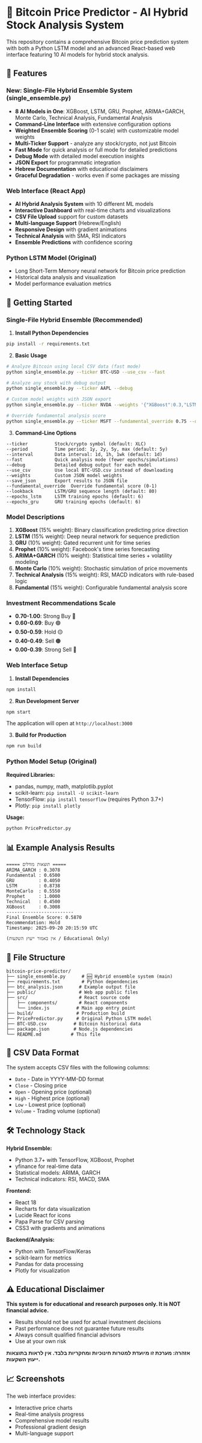 # 🤖 Bitcoin Price Predictor - AI Hybrid Stock Analysis System

This repository contains a comprehensive Bitcoin price prediction system with both a Python LSTM model and an advanced React-based web interface featuring 10 AI models for hybrid stock analysis.

## 🌟 Features

### New: Single-File Hybrid Ensemble System (single_ensemble.py)
- **8 AI Models in One**: XGBoost, LSTM, GRU, Prophet, ARIMA+GARCH, Monte Carlo, Technical Analysis, Fundamental Analysis  
- **Command-Line Interface** with extensive configuration options
- **Weighted Ensemble Scoring** (0-1 scale) with customizable model weights
- **Multi-Ticker Support** - analyze any stock/crypto, not just Bitcoin
- **Fast Mode** for quick analysis or full mode for detailed predictions
- **Debug Mode** with detailed model execution insights
- **JSON Export** for programmatic integration
- **Hebrew Documentation** with educational disclaimers
- **Graceful Degradation** - works even if some packages are missing

### Web Interface (React App)
- **AI Hybrid Analysis System** with 10 different ML models
- **Interactive Dashboard** with real-time charts and visualizations
- **CSV File Upload** support for custom datasets
- **Multi-language Support** (Hebrew/English)
- **Responsive Design** with gradient animations
- **Technical Analysis** with SMA, RSI indicators
- **Ensemble Predictions** with confidence scoring

### Python LSTM Model (Original)
- Long Short-Term Memory neural network for Bitcoin price prediction
- Historical data analysis and visualization
- Model performance evaluation metrics

## 🚀 Getting Started

### Single-File Hybrid Ensemble (Recommended)

1. **Install Python Dependencies**
```bash
pip install -r requirements.txt
```

2. **Basic Usage**
```bash
# Analyze Bitcoin using local CSV data (fast mode)
python single_ensemble.py --ticker BTC-USD --use_csv --fast

# Analyze any stock with debug output
python single_ensemble.py --ticker AAPL --debug

# Custom model weights with JSON export
python single_ensemble.py --ticker NVDA --weights '{"XGBoost":0.3,"LSTM":0.2,"Technical":0.2,"Fundamental":0.3}' --save_json analysis.json

# Override fundamental analysis score
python single_ensemble.py --ticker MSFT --fundamental_override 0.75 --debug
```

3. **Command-Line Options**
```
--ticker          Stock/crypto symbol (default: XLC)
--period          Time period: 1y, 2y, 5y, max (default: 5y)  
--interval        Data interval: 1d, 1h, 1wk (default: 1d)
--fast            Quick analysis mode (fewer epochs/simulations)
--debug           Detailed debug output for each model
--use_csv         Use local BTC-USD.csv instead of downloading
--weights         Custom JSON model weights
--save_json       Export results to JSON file
--fundamental_override  Override fundamental score (0-1)
--lookback        LSTM/GRU sequence length (default: 80)
--epochs_lstm     LSTM training epochs (default: 6)  
--epochs_gru      GRU training epochs (default: 6)
```

### Model Descriptions

1. **XGBoost** (15% weight): Binary classification predicting price direction
2. **LSTM** (15% weight): Deep neural network for sequence prediction  
3. **GRU** (10% weight): Gated recurrent unit for time series
4. **Prophet** (10% weight): Facebook's time series forecasting
5. **ARIMA+GARCH** (10% weight): Statistical time series + volatility modeling
6. **Monte Carlo** (10% weight): Stochastic simulation of price movements
7. **Technical Analysis** (15% weight): RSI, MACD indicators with rule-based logic
8. **Fundamental** (15% weight): Configurable fundamental analysis score

### Investment Recommendations Scale
- **0.70-1.00**: Strong Buy 💚
- **0.60-0.69**: Buy 🟢  
- **0.50-0.59**: Hold 🟡
- **0.40-0.49**: Sell 🟠
- **0.00-0.39**: Strong Sell 🔴

### Web Interface Setup

1. **Install Dependencies**
```bash
npm install
```

2. **Run Development Server**
```bash
npm start
```
The application will open at `http://localhost:3000`

3. **Build for Production**
```bash
npm run build
```

### Python Model Setup (Original)

**Required Libraries:**
- pandas, numpy, math, matplotlib.pyplot
- scikit-learn: `pip install -U scikit-learn`
- TensorFlow: `pip install tensorflow` (requires Python 3.7+)
- Plotly: `pip install plotly`

**Usage:**
```bash
python PricePredictor.py
```

## 📊 Example Analysis Results

```
===== תוצאות מודלים =====
ARIMA_GARCH : 0.3078
Fundamental : 0.6500
GRU         : 0.4050
LSTM        : 0.8738
MonteCarlo  : 0.5550
Prophet     : 1.0000
Technical   : 0.4500
XGBoost     : 0.3008
-------------------------
Final Ensemble Score: 0.5870
Recommendation: Hold
Timestamp: 2025-09-20 20:15:59 UTC

(אין באמור ייעוץ השקעות / Educational Only)
```

## 📁 File Structure

```
bitcoin-price-predictor/
├── single_ensemble.py      # 🆕 Hybrid ensemble system (main)
├── requirements.txt        # Python dependencies
├── btc_analysis.json      # Example output file
├── public/                # Web app public files
├── src/                   # React source code
│   ├── components/        # React components
│   └── index.js          # Main app entry point
├── build/                # Production build
├── PricePredictor.py     # Original Python LSTM model
├── BTC-USD.csv          # Bitcoin historical data
├── package.json         # Node.js dependencies
└── README.md           # This file
```

## 🎯 CSV Data Format

The system accepts CSV files with the following columns:
- `Date` - Date in YYYY-MM-DD format
- `Close` - Closing price
- `Open` - Opening price (optional)
- `High` - Highest price (optional)
- `Low` - Lowest price (optional)
- `Volume` - Trading volume (optional)

## 🛠️ Technology Stack

**Hybrid Ensemble:**
- Python 3.7+ with TensorFlow, XGBoost, Prophet
- yfinance for real-time data
- Statistical models: ARIMA, GARCH
- Technical indicators: RSI, MACD, SMA

**Frontend:**
- React 18
- Recharts for data visualization
- Lucide React for icons
- Papa Parse for CSV parsing
- CSS3 with gradients and animations

**Backend/Analysis:**
- Python with TensorFlow/Keras
- scikit-learn for metrics
- Pandas for data processing
- Plotly for visualization

## ⚠️ Educational Disclaimer

**This system is for educational and research purposes only. It is NOT financial advice.**
- Results should not be used for actual investment decisions
- Past performance does not guarantee future results
- Always consult qualified financial advisors
- Use at your own risk

**אזהרה: מערכת זו מיועדת למטרות חינוכיות ומחקריות בלבד. אין לראות בתוצאות ייעוץ השקעות.**

## 📈 Screenshots

The web interface provides:
- Interactive price charts
- Real-time analysis progress
- Comprehensive model results
- Professional gradient design
- Multi-language support
